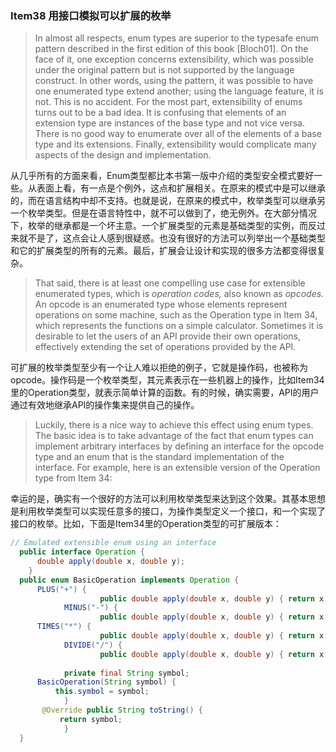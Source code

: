 ### Item38 用接口模拟可以扩展的枚举

> In almost all respects, enum types are superior to the typesafe enum pattern described in the first edition of this book [Bloch01]. On the face of it, one exception concerns extensibility, which was possible under the original pattern but is not supported by the language construct. In other words, using the pattern, it was possible to have one enumerated type extend another; using the language feature, it is not. This is no accident. For the most part, extensibility of enums turns out to be a bad idea. It is confusing that elements of an extension type are instances of the base type and not vice versa. There is no good way to enumerate over all of the elements of a base type and its extensions. Finally, extensibility would complicate many aspects of the design and implementation.

从几乎所有的方面来看，Enum类型都比本书第一版中介绍的类型安全模式要好一些。从表面上看，有一点是个例外，这点和扩展相关。在原来的模式中是可以继承的，而在语言结构中却不支持。也就是说，在原来的模式中，枚举类型可以继承另一个枚举类型。但是在语言特性中，就不可以做到了，绝无例外。在大部分情况下，枚举的继承都是一个坏主意。一个扩展类型的元素是基础类型的实例，而反过来就不是了，这点会让人感到很疑惑。也没有很好的方法可以列举出一个基础类型和它的扩展类型的所有的元素。最后，扩展会让设计和实现的很多方法都变得很复杂。

> That said, there is at least one compelling use case for extensible enumerated types, which is *operation codes,* also known as *opcodes.* An opcode is an enumerated type whose elements represent operations on some machine, such as the Operation type in Item 34, which represents the functions on a simple calculator. Sometimes it is desirable to let the users of an API provide their own operations, effectively extending the set of operations provided by the API.

可扩展的枚举类型至少有一个让人难以拒绝的例子，它就是操作码，也被称为opcode。操作码是一个枚举类型，其元素表示在一些机器上的操作，比如Item34里的Operation类型，就表示简单计算的函数。有的时候，确实需要，API的用户通过有效地继承API的操作集来提供自己的操作。

> Luckily, there is a nice way to achieve this effect using enum types. The basic idea is to take advantage of the fact that enum types can implement arbitrary interfaces by defining an interface for the opcode type and an enum that is the standard implementation of the interface. For example, here is an extensible version of the Operation type from Item 34:

幸运的是，确实有一个很好的方法可以利用枚举类型来达到这个效果。其基本思想是利用枚举类型可以实现任意多的接口，为操作类型定义一个接口，和一个实现了接口的枚举。比如，下面是Item34里的Operation类型的可扩展版本：

```java
// Emulated extensible enum using an interface
  public interface Operation {
      double apply(double x, double y);
	}
  public enum BasicOperation implements Operation {
      PLUS("+") {
					public double apply(double x, double y) { return x + y; } },
			MINUS("-") {
					public double apply(double x, double y) { return x - y; }},
      TIMES("*") {
					public double apply(double x, double y) { return x * y; } },
			DIVIDE("/") {
					public double apply(double x, double y) { return x / y; }};
					
			private final String symbol;
      BasicOperation(String symbol) {
          this.symbol = symbol;
			}
       @Override public String toString() {
           return symbol;
			}
  }
```
























